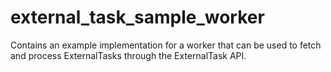 # external_task_sample_worker

Contains an example implementation for a worker that can be used to fetch and
process ExternalTasks through the ExternalTask API.
